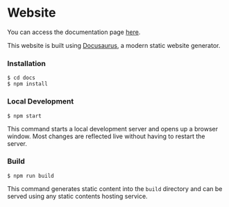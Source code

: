 # Website

You can access the documentation page [here](https://br-automation-com.github.io/X20-Edge-UseCases/).

This website is built using [Docusaurus](https://docusaurus.io/), a modern static website generator.

### Installation

```
$ cd docs
$ npm install
```

### Local Development

```
$ npm start
```

This command starts a local development server and opens up a browser window. Most changes are reflected live without having to restart the server.

### Build

```
$ npm run build
```

This command generates static content into the `build` directory and can be served using any static contents hosting service.
